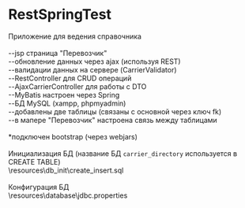 # RestSpringTest
Приложение для ведения справочника
</br>
</br>--jsp страница "Перевозчик"
</br>--обновление данных через ajax (используя REST)
</br>--валидации данных на сервере (CarrierValidator)
</br>--RestController для CRUD операций
</br>--AjaxCarrierController для работы с DTO
</br>--MyBatis настроен через Spring
</br>--БД MySQL (xampp, phpmyadmin)
</br>--добавлены две таблицы (связаны с основной через ключ fk)
</br>--в мапере "Перевозчик" настроена связь между таблицами
</br>
</br>*подключен bootstrap (через webjars)
</br>
</br>Инициализация БД (название БД `carrier_directory` используется в CREATE TABLE)
</br>\resources\db_init\create_insert.sql
</br>
</br>Конфигурация БД
</br>\resources\database\jdbc.properties


